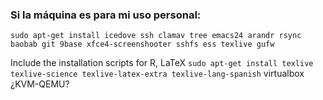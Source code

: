 ### Si la máquina es para mi uso personal:

```sudo apt-get install icedove ssh clamav tree emacs24 arandr rsync baobab git 9base xfce4-screenshooter sshfs ess texlive gufw```


Include the installation scripts for 
R, LaTeX
```sudo apt-get install texlive texlive-science texlive-latex-extra texlive-lang-spanish```
virtualbox
¿KVM-QEMU?
